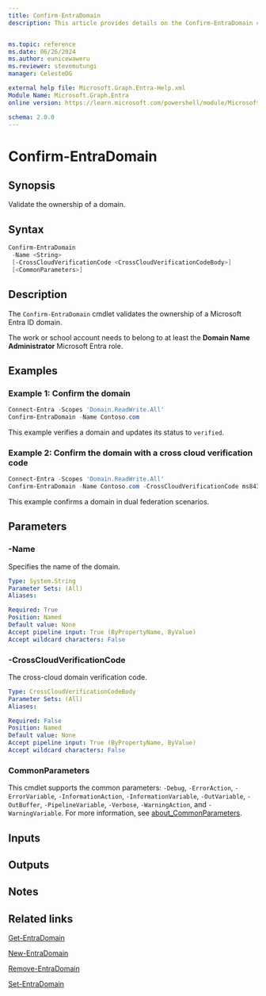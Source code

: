 ```yaml
---
title: Confirm-EntraDomain
description: This article provides details on the Confirm-EntraDomain command.


ms.topic: reference
ms.date: 06/26/2024
ms.author: eunicewaweru
ms.reviewer: stevemutungi
manager: CelesteDG

external help file: Microsoft.Graph.Entra-Help.xml
Module Name: Microsoft.Graph.Entra
online version: https://learn.microsoft.com/powershell/module/Microsoft.Graph.Entra/Confirm-EntraDomain

schema: 2.0.0
---
```


# Confirm-EntraDomain

## Synopsis

Validate the ownership of a domain.

## Syntax

```powershell
Confirm-EntraDomain
 -Name <String>
 [-CrossCloudVerificationCode <CrossCloudVerificationCodeBody>]
 [<CommonParameters>]
```

## Description

The `Confirm-EntraDomain` cmdlet validates the ownership of a Microsoft Entra ID domain.

The work or school account needs to belong to at least the **Domain Name Administrator** Microsoft Entra role.

## Examples

### Example 1: Confirm the domain

```powershell
Connect-Entra -Scopes 'Domain.ReadWrite.All'
Confirm-EntraDomain -Name Contoso.com
```

This example verifies a domain and updates its status to `verified`.

### Example 2: Confirm the domain with a cross cloud verification code

```powershell
Connect-Entra -Scopes 'Domain.ReadWrite.All'
Confirm-EntraDomain -Name Contoso.com -CrossCloudVerificationCode ms84324896
```

This example confirms a domain in dual federation scenarios.

## Parameters

### -Name

Specifies the name of the domain.

```yaml
Type: System.String
Parameter Sets: (All)
Aliases:

Required: True
Position: Named
Default value: None
Accept pipeline input: True (ByPropertyName, ByValue)
Accept wildcard characters: False
```

### -CrossCloudVerificationCode

The cross-cloud domain verification code.

```yaml
Type: CrossCloudVerificationCodeBody
Parameter Sets: (All)
Aliases:

Required: False
Position: Named
Default value: None
Accept pipeline input: True (ByPropertyName, ByValue)
Accept wildcard characters: False
```

### CommonParameters

This cmdlet supports the common parameters: `-Debug`, `-ErrorAction`, `-ErrorVariable`, `-InformationAction`, `-InformationVariable`, `-OutVariable`, `-OutBuffer`, `-PipelineVariable`, `-Verbose`, `-WarningAction`, and `-WarningVariable`. For more information, see [about_CommonParameters](https://go.microsoft.com/fwlink/?LinkID=113216).

## Inputs

## Outputs

## Notes

## Related links

[Get-EntraDomain](Get-EntraDomain.md)

[New-EntraDomain](New-EntraDomain.md)

[Remove-EntraDomain](Remove-EntraDomain.md)

[Set-EntraDomain](Set-EntraDomain.md)
